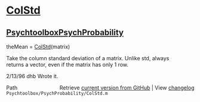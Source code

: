 # [ColStd](ColStd)
## [Psychtoolbox](Psychtoolbox)[PsychProbability](PsychProbability)

theMean = [ColStd](ColStd)(matrix)  
  
Take the column standard deviation of a matrix.  Unlike std, always  
returns a vector, even if the matrix has only 1 row.  
  
2/13/96     dhb     Wrote it.  




<div class="code_header" style="text-align:right;">
  <span style="float:left;">Path&nbsp;&nbsp;</span> <span class="counter">Retrieve <a href=
  "https://raw.github.com/Psychtoolbox-3/Psychtoolbox-3/beta/Psychtoolbox/PsychProbability/ColStd.m">current version from GitHub</a> | View <a href=
  "https://github.com/Psychtoolbox-3/Psychtoolbox-3/commits/beta/Psychtoolbox/PsychProbability/ColStd.m">changelog</a></span>
</div>
<div class="code">
  <code>Psychtoolbox/PsychProbability/ColStd.m</code>
</div>

